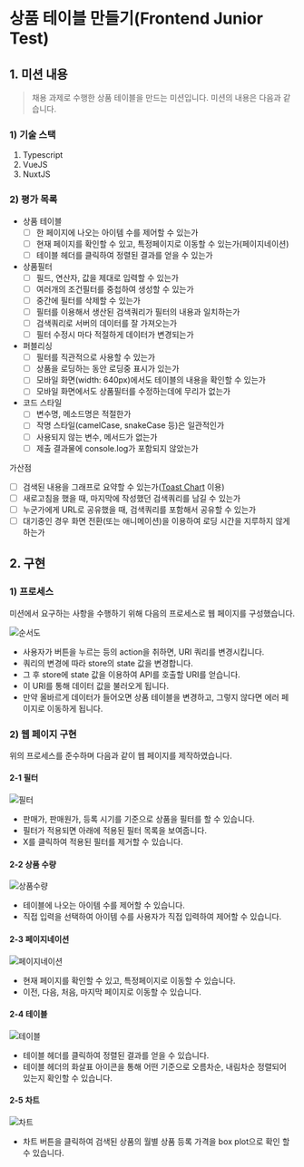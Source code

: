 # 상품 테이블 만들기(Frontend Junior Test)

## 1. 미션 내용
> 채용 과제로 수행한 상품 테이블을 만드는 미션입니다. 미션의 내용은 다음과 같습니다.

### 1) 기술 스택
1. Typescript
2. VueJS
3. NuxtJS

### 2) 평가 목록
- 상품 테이블
  - [ ] 한 페이지에 나오는 아이템 수를 제어할 수 있는가
  - [ ] 현재 페이지를 확인할 수 있고, 특정페이지로 이동할 수 있는가(페이지네이션)
  - [ ] 테이블 헤더를 클릭하여 정렬된 결과를 얻을 수 있는가
- 상품필터
  - [ ] 필드, 연산자, 값을 제대로 입력할 수 있는가
  - [ ] 여러개의 조건필터를 중첩하여 생성할 수 있는가
  - [ ] 중간에 필터를 삭제할 수 있는가
  - [ ] 필터를 이용해서 생산된 검색쿼리가 필터의 내용과 일치하는가
  - [ ] 검색쿼리로 서버의 데이터를 잘 가져오는가
  - [ ] 필터 수정시 마다 적절하게 데이터가 변경되는가
- 퍼블리싱
  - [ ] 필터를 직관적으로 사용할 수 있는가
  - [ ] 상품을 로딩하는 동안 로딩중 표시가 있는가
  - [ ] 모바일 화면(width: 640px)에서도 테이블의 내용을 확인할 수 있는가
  - [ ] 모바일 화면에서도 상품필터를 수정하는데에 무리가 없는가
- 코드 스타일
  - [ ] 변수명, 메소드명은 적절한가
  - [ ] 작명 스타일(camelCase, snakeCase 등)은 일관적인가
  - [ ] 사용되지 않는 변수, 메서드가 없는가
  - [ ] 제출 결과물에 console.log가 포함되지 않았는가

가산점

- [ ] 검색된 내용을 그래프로 요약할 수 있는가([Toast Chart](https://ui.toast.com/tui-chart/) 이용)
- [ ] 새로고침을 했을 때, 마지막에 작성했던 검색쿼리를 남길 수 있는가
- [ ] 누군가에게 URL로 공유했을 때, 검색쿼리를 포함해서 공유할 수 있는가
- [ ] 대기중인 경우 화면 전환(또는 애니메이션)을 이용하여 로딩 시간을 지루하지 않게 하는가

## 2. 구현

### 1) 프로세스

미션에서 요구하는 사항을 수행하기 위해 다음의 프로세스로 웹 페이지를 구성했습니다.

![순서도](https://user-images.githubusercontent.com/41350459/86533033-3ef3d700-bf09-11ea-88ef-4fff4bb76d86.png)

- 사용자가 버튼을 누르는 등의 action을 취하면, URI 쿼리를 변경시킵니다. 
- 쿼리의 변경에 따라 store의 state 값을 변경합니다. 
- 그 후 store에 state 값을 이용하여 API를 호출할 URI를 얻습니다. 
- 이 URI를 통해 데이터 값을 불러오게 됩니다. 
- 만약 올바르게 데이터가 들어오면 상품 테이블을 변경하고, 그렇지 않다면 에러 페이지로 이동하게 됩니다.

### 2) 웹 페이지 구현

위의 프로세스를 준수하며 다음과 같이 웹 페이지를 제작하였습니다.

#### 2-1 필터
![필터](https://user-images.githubusercontent.com/41350459/86557211-78235a00-bf90-11ea-81ac-c6ba84d173b6.gif)

- 판매가, 판매원가, 등록 시기를 기준으로 상품을 필터를 할 수 있습니다.
- 필터가 적용되면 아래에 적용된 필터 목록을 보여줍니다.
- X를 클릭하여 적용된 필터를 제거할 수 있습니다.

#### 2-2 상품 수량
![상품수량](https://user-images.githubusercontent.com/41350459/86557195-6e99f200-bf90-11ea-8105-a62a7c61047a.gif)

- 테이블에 나오는 아이템 수를 제어할 수 있습니다.
- 직접 입력을 선택하여 아이템 수를 사용자가 직접 입력하여 제어할 수 있습니다.

#### 2-3 페이지네이션
![페이지네이션](https://user-images.githubusercontent.com/41350459/86557208-76f22d00-bf90-11ea-9ac9-7075b2f86386.gif)


- 현재 페이지를 확인할 수 있고, 특정페이지로 이동할 수 있습니다.
- 이전, 다음, 처음, 마지막 페이지로 이동할 수 있습니다.

#### 2-4 테이블
![테이블](https://user-images.githubusercontent.com/41350459/86557205-75c10000-bf90-11ea-8505-fbad80d2c761.gif)

- 테이블 헤더를 클릭하여 정렬된 결과를 얻을 수 있습니다.
- 테이블 헤더의 화살표 아이콘을 통해 어떤 기준으로 오름차순, 내림차순 정렬되어 있는지 확인할 수 있습니다.

#### 2-5 차트
![차트](https://user-images.githubusercontent.com/41350459/86557204-73f73c80-bf90-11ea-8ec2-2f6a6c3afd2c.gif)


- 차트 버튼을 클릭하여 검색된 상품의 월별 상품 등록 가격을 box plot으로 확인 할 수 있습니다.